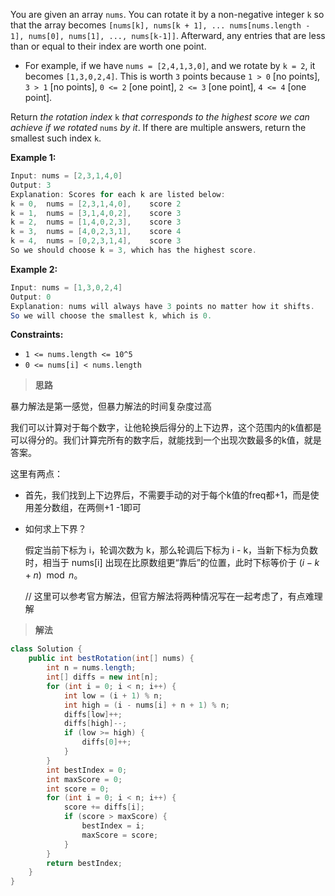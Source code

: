 You are given an array `nums`. You can rotate it by a non-negative integer `k` so that the array becomes `[nums[k], nums[k + 1], ... nums[nums.length - 1], nums[0], nums[1], ..., nums[k-1]]`. Afterward, any entries that are less than or equal to their index are worth one point.

- For example, if we have `nums = [2,4,1,3,0]`, and we rotate by `k = 2`, it becomes `[1,3,0,2,4]`. This is worth `3` points because `1 > 0` [no points], `3 > 1` [no points], `0 <= 2` [one point], `2 <= 3` [one point], `4 <= 4` [one point].

Return *the rotation index* `k` *that corresponds to the highest score we can achieve if we rotated* `nums` *by it*. If there are multiple answers, return the smallest such index `k`.

 

**Example 1:**

```java
Input: nums = [2,3,1,4,0]
Output: 3
Explanation: Scores for each k are listed below: 
k = 0,  nums = [2,3,1,4,0],    score 2
k = 1,  nums = [3,1,4,0,2],    score 3
k = 2,  nums = [1,4,0,2,3],    score 3
k = 3,  nums = [4,0,2,3,1],    score 4
k = 4,  nums = [0,2,3,1,4],    score 3
So we should choose k = 3, which has the highest score.
```

**Example 2:**

```java
Input: nums = [1,3,0,2,4]
Output: 0
Explanation: nums will always have 3 points no matter how it shifts.
So we will choose the smallest k, which is 0.
```

 

**Constraints:**

- `1 <= nums.length <= 10^5`
- `0 <= nums[i] < nums.length`



> **思路**

暴力解法是第一感觉，但暴力解法的时间复杂度过高

我们可以计算对于每个数字，让他轮换后得分的上下边界，这个范围内的k值都是可以得分的。我们计算完所有的数字后，就能找到一个出现次数最多的k值，就是答案。

这里有两点：

- 首先，我们找到上下边界后，不需要手动的对于每个k值的freq都+1，而是使用差分数组，在两侧+1 -1即可

- 如何求上下界？

  假定当前下标为 i，轮调次数为 k，那么轮调后下标为 i - k，当新下标为负数时，相当于 nums[i] 出现在比原数组更“靠后”的位置，此时下标等价于 $(i - k + n) \mod n$。

  // 这里可以参考官方解法，但官方解法将两种情况写在一起考虑了，有点难理解

  

> **解法**

```java
class Solution {
    public int bestRotation(int[] nums) {
        int n = nums.length;
        int[] diffs = new int[n];
        for (int i = 0; i < n; i++) {
            int low = (i + 1) % n;
            int high = (i - nums[i] + n + 1) % n;
            diffs[low]++;
            diffs[high]--;
            if (low >= high) {
                diffs[0]++;
            }
        }
        int bestIndex = 0;
        int maxScore = 0;
        int score = 0;
        for (int i = 0; i < n; i++) {
            score += diffs[i];
            if (score > maxScore) {
                bestIndex = i;
                maxScore = score;
            }
        }
        return bestIndex;
    }
}
```

